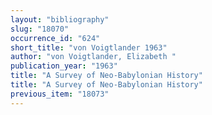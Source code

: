 ```yaml
---
layout: "bibliography"
slug: "18070"
occurrence_id: "624"
short_title: "von Voigtlander 1963"
author: "von Voigtlander, Elizabeth "
publication_year: "1963"
title: "A Survey of Neo-Babylonian History"
title: "A Survey of Neo-Babylonian History"
previous_item: "18073"
---
```

